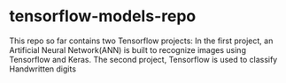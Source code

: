# tensorflow-models-repo
This repo so far contains two Tensorflow projects: In the first project, an Artificial Neural Network(ANN) is built to recognize images using Tensorflow and Keras. The second project, Tensorflow is used to classify Handwritten digits
